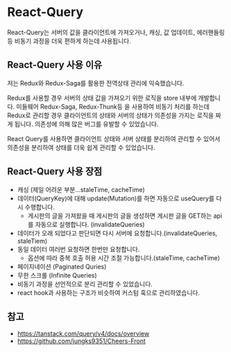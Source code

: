 # React-Query

React-Query는 서버의 값을 클라이언트에 가져오거나, 캐싱, 값 업데이트, 에러핸들링 등 비동기 과정을 더욱 편하게 하는데 사용됩니다.

## React-Query 사용 이유

저는 Redux와 Redux-Saga를 활용한 전역상태 관리에 익숙했습니다.

Redux를 사용할 경우 서버의 상태 값을 가져오기 위한 로직을 store 내부에 개발합니다. 미들웨어 Redux-Saga, Redux-Thunk등 을 사용하여 비동기 처리를 하는데 Redux로 관리할 경우 클라이언트의 상태와 서버의 상태가 의존성을 가지는 로직을 짜게 됩니다. 의존성에 의해 많은 버그를 유발할 수 있었습니다.

React Query를 사용하면 클라이언트 상태와 서버 상태를 분리하여 관리할 수 있어서 의존성을 분리하여 상태를 더욱 쉽게 관리할 수 있었습니다.

## React-Query 사용 장점

- 캐싱 (제일 어려운 부분...staleTime, cacheTime)
- 데이터(QueryKey)에 대해 update(Mutation)를 하면 자동으로 useQuery를 다시 수행합니다.
  - 게시판의 글을 가져왔을 때 게시판의 글을 생성하면 게시판 글을 GET하는 api를 자동으로 실행합니다. (invalidateQueries)
- 데이터가 오래 되었다고 판단되면 다시 서버에 요청합니다.(invalidateQueries, staleTiem)
- 동일 데이터 여러번 요청하면 한번만 요청합니다.
  - 옵션에 따라 중복 호출 허용 시간 조절 가능합니다.(staleTime, cacheTime)
- 페이지네이션 (Paginated Quries)
- 무한 스크롤 (Infinite Queries)
- 비동기 과정을 선언적으로 분리 관리할 수 있었습니다.
- react hook과 사용하는 구조가 비슷하여 커스텀 훅으로 관리하였습니다.

## 참고

- https://tanstack.com/query/v4/docs/overview
- https://github.com/jungks9351/Cheers-Front
